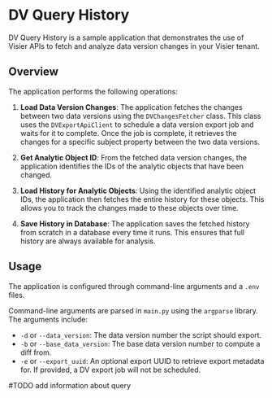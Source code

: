 # DV Query History

DV Query History is a sample application that demonstrates the use of Visier APIs to fetch and analyze data version changes in your Visier tenant.

## Overview

The application performs the following operations:

1. **Load Data Version Changes**: The application fetches the changes between two data versions using the `DVChangesFetcher` class. This class uses the `DVExportApiClient` to schedule a data version export job and waits for it to complete. Once the job is complete, it retrieves the changes for a specific subject property between the two data versions.

2. **Get Analytic Object ID**: From the fetched data version changes, the application identifies the IDs of the analytic objects that have been changed.

3. **Load History for Analytic Objects**: Using the identified analytic object IDs, the application then fetches the entire history for these objects. This allows you to track the changes made to these objects over time.

4. **Save History in Database**: The application saves the fetched history from scratch in a database every time it runs. This ensures that full history are always available for analysis.

## Usage

The application is configured through command-line arguments and a `.env` files.

Command-line arguments are parsed in `main.py` using the `argparse` library. The arguments include:

- `-d` or `--data_version`: The data version number the script should export.
- `-b` or `--base_data_version`: The base data version number to compute a diff from.
- `-e` or `--export_uuid`: An optional export UUID to retrieve export metadata for. If provided, a DV export job will not be scheduled.

#TODO add information about query